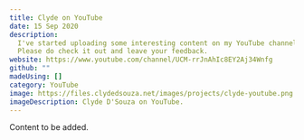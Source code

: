 ```yaml
---
title: Clyde on YouTube
date: 15 Sep 2020
description:
  I've started uploading some interesting content on my YouTube channel.
  Please do check it out and leave your feedback.
website: https://www.youtube.com/channel/UCM-rrJnAhIc8EY2Aj34Wnfg
github: ""
madeUsing: []
category: YouTube
image: https://files.clydedsouza.net/images/projects/clyde-youtube.png
imageDescription: Clyde D'Souza on YouTube.
---
```


Content to be added.
